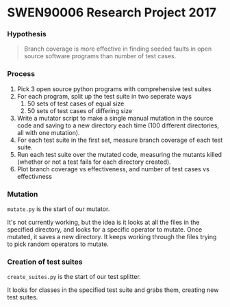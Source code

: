 # SWEN90006 Research Project 2017

### Hypothesis 

> Branch coverage is more effective in finding seeded faults in
> open source software programs than number of test cases.

### Process

1. Pick 3 open source python programs with comprehensive test suites
2. For each program, split up the test suite in two seperate ways
    1. 50 sets of test cases of equal size
    2. 50 sets of test cases of differing size
3. Write a mutator script to make a single manual mutation in the source code
   and saving to a new directory each time (100 different directories, all with
   one mutation).
4. For each test suite in the first set, measure branch coverage of each test
   suite.
5. Run each test suite over the mutated code, measuring the mutants killed 
   (whether or not a test fails for each directory created).
6. Plot branch coverage vs effectiveness, and number of test cases vs 
   effectivness
   
### Mutation

`mutate.py` is the start of our mutator.

It's not currently working, but the idea is it looks at all the files in
the specified directory, and looks for a specific operator to mutate.
Once mutated, it saves a new directory. It keeps working through the files
trying to pick random operators to mutate.

### Creation of test suites

`create_suites.py` is the start of our test splitter.

It looks for classes in the specified test suite and grabs them, creating new 
test suites.